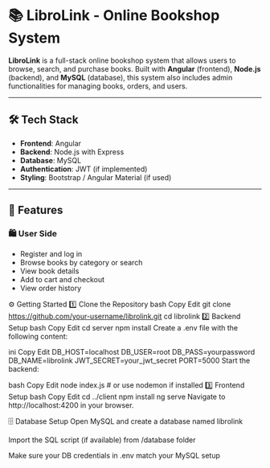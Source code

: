 # 📚 LibroLink - Online Bookshop System

**LibroLink** is a full-stack online bookshop system that allows users to browse, search, and purchase books. Built with **Angular** (frontend), **Node.js** (backend), and **MySQL** (database), this system also includes admin functionalities for managing books, orders, and users.

---

## 🛠️ Tech Stack

- **Frontend**: Angular
- **Backend**: Node.js with Express
- **Database**: MySQL
- **Authentication**: JWT (if implemented)
- **Styling**: Bootstrap / Angular Material (if used)

---

## 🚀 Features

### 🛍️ User Side
- Register and log in
- Browse books by category or search
- View book details
- Add to cart and checkout
- View order history

⚙️ Getting Started
1️⃣ Clone the Repository
bash
Copy
Edit
git clone https://github.com/your-username/librolink.git
cd librolink
2️⃣ Backend Setup
bash
Copy
Edit
cd server
npm install
Create a .env file with the following content:

ini
Copy
Edit
DB_HOST=localhost
DB_USER=root
DB_PASS=yourpassword
DB_NAME=librolink
JWT_SECRET=your_jwt_secret
PORT=5000
Start the backend:

bash
Copy
Edit
node index.js   # or use nodemon if installed
3️⃣ Frontend Setup
bash
Copy
Edit
cd ../client
npm install
ng serve
Navigate to http://localhost:4200 in your browser.

🗄️ Database Setup
Open MySQL and create a database named librolink

Import the SQL script (if available) from /database folder

Make sure your DB credentials in .env match your MySQL setup




